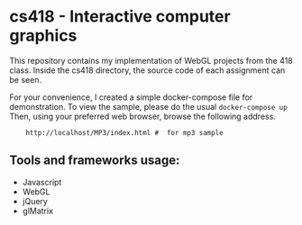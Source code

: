 # cs418 - Interactive computer graphics

This repository contains my implementation of WebGL projects from the 418 class. Inside the cs418 directory, the source code of each assignment can be seen.

For your convenience, I created a simple docker-compose file for demonstration. To view the sample, please do the usual `docker-compose up` Then, using your preferred web browser, browse the following address.

```
	http://localhost/MP3/index.html #  for mp3 sample
```


## Tools and frameworks usage:
* Javascript
* WebGL
* jQuery
* glMatrix